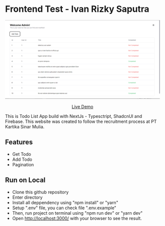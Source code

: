 # Frontend Test - Ivan Rizky Saputra

![thumbnail](https://raw.githubusercontent.com/Ivanrizkys/ksm-test-fe/main/public/home.png)

<p align="center">
<a href="https://ksm-test-fe.vercel.app/">Live Demo</a>
</p>

This is Todo List App build with NextJs - Typesctript, ShadcnUI and Firebase. This website was created to follow the recruitment process at PT Kartika Sinar Mulia.

## Features

- Get Todo
- Add Todo
- Pagination

## Run on Local

- Clone this github repository
- Enter directory
- Install all deppendency using "npm install" or "yarn"
- Setup ".env" file, you can check file ".env.example"
- Then, run project on terminal using "npm run dev" or "yarn dev"
- Open [http://localhost:3000/](http://localhost:3000/) with your browser to see the result.
